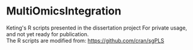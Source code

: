 # MultiOmicsIntegration
Keting's R scripts presented in the dissertation project
For private usage, and not yet ready for publication.<br>
The R scripts are modified from: https://github.com/cran/sgPLS
